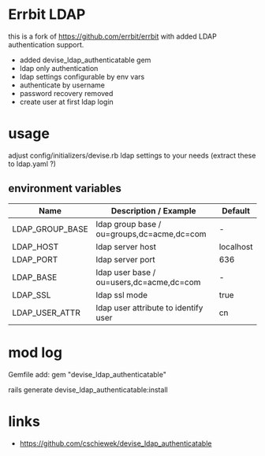 # Errbit LDAP

this is a fork of https://github.com/errbit/errbit with added LDAP authentication support.

  * added devise_ldap_authenticatable gem
  * ldap only authentication
  * ldap settings configurable by env vars
  * authenticate by username
  * password recovery removed
  * create user at first ldap login

# usage

adjust config/initializers/devise.rb ldap settings to your needs (extract these to ldap.yaml ?)

## environment variables

| Name | Description / Example | Default |
| --- | --- | --- |
| LDAP_GROUP_BASE | ldap group base / ou=groups,dc=acme,dc=com | - |
| LDAP_HOST | ldap server host | localhost |
| LDAP_PORT | ldap server port | 636 |
| LDAP_BASE | ldap user base / ou=users,dc=acme,dc=com | - |
| LDAP_SSL | ldap ssl mode | true |
| LDAP_USER_ATTR | ldap user attribute to identify user | cn |

# mod log

Gemfile add: gem "devise_ldap_authenticatable"

rails generate devise_ldap_authenticatable:install

# links

  * https://github.com/cschiewek/devise_ldap_authenticatable

